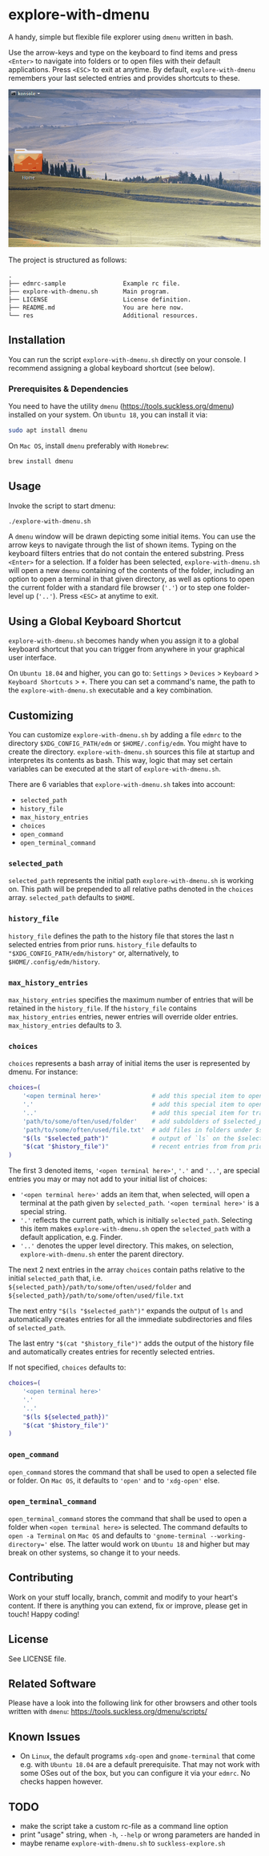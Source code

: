 # explore-with-dmenu
A handy, simple but flexible file explorer using `dmenu` written in bash.

Use the arrow-keys and type on the keyboard to find items and press `<Enter>` to navigate into
folders or to open files with their default applications. Press `<ESC>` to exit at anytime.
By default, `explore-with-dmenu` remembers your last selected entries and provides shortcuts to
these.

![](res/screen-example.gif)

The project is structured as follows:
```
.
├── edmrc-sample                Example rc file.
├── explore-with-dmenu.sh       Main program.
├── LICENSE                     License definition.
├── README.md                   You are here now.
└── res                         Additional resources.
```


## Installation
You can run the script `explore-with-dmenu.sh` directly on your console.
I recommend assigning a global keyboard shortcut (see below).


### Prerequisites & Dependencies
You need to have the utility `dmenu` (https://tools.suckless.org/dmenu) installed on your system.
On `Ubuntu 18`, you can install it via:
```bash
sudo apt install dmenu
```

On `Mac OS`, install `dmenu` preferably with `Homebrew`:
```bash
brew install dmenu
```


## Usage
Invoke the script to start dmenu:
```bash
./explore-with-dmenu.sh
```

A `dmenu` window will be drawn depicting some initial items.
You can use the arrow keys to navigate through the list of shown items.
Typing on the keyboard filters entries that do not contain the entered substring.
Press `<Enter>` for a selection.
If a folder has been selected, `explore-with-dmenu.sh` will open a new `dmenu` containing of the
contents of the folder, including an option to open a terminal in that given directory, as well as
options to open the current folder with a standard file browser (`'.'`) or to step one folder-level
up (`'..'`).
Press `<ESC>` at anytime to exit.


## Using a Global Keyboard Shortcut
`explore-with-dmenu.sh` becomes handy when you assign it to a global keyboard shortcut that you can
trigger from anywhere in your graphical user interface.

On `Ubuntu 18.04` and higher, you can go to:
`Settings` > `Devices` > `Keyboard` > `Keyboard Shortcuts` > `+`.
There you can set a command's name, the path to the `explore-with-dmenu.sh` executable and a key
combination.


## Customizing
You can customize `explore-with-dmenu.sh` by adding a file `edmrc` to the directory
`$XDG_CONFIG_PATH/edm` or `$HOME/.config/edm`. You might have to create the directory.
`explore-with-dmenu.sh` sources this file at startup and interpretes its contents as bash.
This way, logic that may set certain variables can be executed at the start of
`explore-with-dmenu.sh`.

There are 6 variables that `explore-with-dmenu.sh` takes into account:
- `selected_path`
- `history_file`
- `max_history_entries`
- `choices`
- `open_command`
- `open_terminal_command`

### `selected_path`
`selected_path` represents the initial path `explore-with-dmenu.sh` is working on.
This path will be prepended to all relative paths denoted in the `choices` array.
`selected_path` defaults to `$HOME`.

### `history_file`
`history_file` defines the path to the history file that stores the last n selected entries
from prior runs.
`history_file` defaults to `"$XDG_CONFIG_PATH/edm/history"` or, alternatively, to
`$HOME/.config/edm/history`.

### `max_history_entries`
`max_history_entries` specifies the maximum number of entries that will be retained in the
`history_file`.
If the `history_file` contains `max_history_entries` entries, newer entries will override
older entries.
`max_history_entries` defaults to 3.

### `choices`
`choices` represents a bash array of initial items the user is represented by dmenu.
For instance:
```bash
choices=(
    '<open terminal here>'              # add this special item to open a terminal at $selected_path
    '.'                                 # add this special item to open $selected_path
    '..'                                # add this special item for traverse to the parent folder
    'path/to/some/often/used/folder'    # add subdolders of $selected_path like this
    'path/to/some/often/used/file.txt'  # add files in folders under $selected_path like this
    "$(ls "$selected_path")"            # output of `ls` on the $selected_path
    "$(cat "$history_file")"            # recent entries from from prior runs
)
```

The first 3 denoted items, `'<open terminal here>'`, `'.'` and `'..'`, are special entries you may
or may not add to your initial list of choices:
- `'<open terminal here>'` adds an item that, when selected, will open a terminal at the path given
  by `selected_path`. `'<open terminal here>'` is a special string.
- `'.'` reflects the current path, which is initially `selected_path`. Selecting this item makes
  `explore-with-dmenu.sh` open the `selected_path` with a default application, e.g. Finder.
- `'..'` denotes the upper level directory. This makes, on selection, `explore-with-dmenu.sh`
  enter the parent directory.

The next 2 next entries in the array `choices` contain paths relative to the initial `selected_path`
that, i.e. `${selected_path}/path/to/some/often/used/folder` and
`${selected_path}/path/to/some/often/used/file.txt`

The next entry `"$(ls "$selected_path")"` expands the output of `ls` and automatically creates
entries for all the immediate subdirectories and files of `selected_path`.

The last entry `"$(cat "$history_file")"` adds the output of the history file and automatically
creates entries for recently selected entries.

If not specified, `choices` defaults to:
```bash
choices=(
    '<open terminal here>'
    '.'
    '..'
    "$(ls ${selected_path})"
    "$(cat "$history_file")"
)
```

### `open_command`
`open_command` stores the command that shall be used to open a selected file or folder.
On `Mac OS`, it defaults to `'open'` and to `'xdg-open'` else.

### `open_terminal_command`
`open_terminal_command` stores the command that shall be used to open a folder when
`<open terminal here>` is selected.
The command defaults to `open -a Terminal` on `Mac OS` and defaults to
`'gnome-terminal --working-directory='` else.
The latter would work on `Ubuntu 18` and higher but may break on other systems, so change it to your
needs.


## Contributing
Work on your stuff locally, branch, commit and modify to your heart's content.
If there is anything you can extend, fix or improve, please get in touch!
Happy coding!


## License
See LICENSE file.


## Related Software
Please have a look into the following link for other browsers and other tools written with `dmenu`:
https://tools.suckless.org/dmenu/scripts/


## Known Issues
- On `Linux`, the default programs `xdg-open` and `gnome-terminal` that come e.g. with
  `Ubuntu 18.04` are a default prerequisite. That may not work with some OSes out of the box, but
  you can configure it via your `edmrc`. No checks happen however.


## TODO
- make the script take a custom rc-file as a command line option
- print "usage" string, when `-h`, `--help` or wrong parameters are handed in
- maybe rename `explore-with-dmenu.sh` to `suckless-explore.sh`
